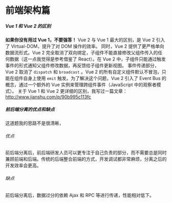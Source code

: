 # 前端架构篇

##### Vue 1 和 Vue 2 的区别

**如果你没有用过 Vue 1，不要强答！**
Vue 2 与 Vue 1 最大的区别，是 Vue 2 引入了 Virtual-DOM，提升了对 DOM 操作的效率。
同时，Vue 2 提供了更严格单向数据流形式。Vue 2 完全取消了双向绑定，子组件不能直接修改父组件传入的任何数据（这一点我觉得是参考借鉴了 React）。在 Vue 2 中，子组件只能通过触发事件的形式通知父组件修改数据，再反馈给子组件更新视图。
事件传递部分，Vue 2 取消了 `dispatch` 和 `broadcast` 。Vue 2 的所有自定义组件默认不冒泡，只能在组件自身上使用 `emit` 触发。为了解决这个问题，Vue 2 引入了 Event Bus 的概念，通过一个额外的 Vue 实例来管理跨组件事件（JavaScript 中的观察者模式）。
关于 Vue 1 和 Vue 2 更详细的区别，我写过一篇文章：http://www.jianshu.com/p/90b995c113fc

##### 前后端分离的优点和缺点

这道题我的思路不是很清晰，

###### 优点

前后端分离后，前后端研发人员可以更专注于自己负责的部分，而不需要总是同时兼顾前端和后端。传统的后端整合前端的方式，开发调试都非常麻烦，分离之后的开发效率会更高。

###### 缺点

前后端分离后，数据过分的依赖 Ajax 和 RPC 等进行传递，性能相对低下。